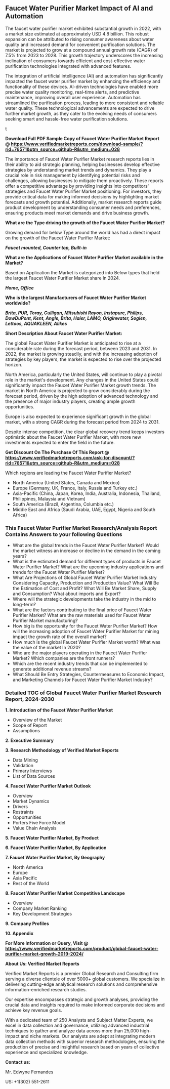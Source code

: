 <h2>Faucet Water Purifier Market Impact of AI and Automation</h2><p>The faucet water purifier market exhibited substantial growth in 2022, with a market size estimated at approximately USD 4.8 billion. This robust expansion can be attributed to rising consumer awareness about water quality and increased demand for convenient purification solutions. The market is projected to grow at a compound annual growth rate (CAGR) of 7.5% from 2023 to 2028. This growth trajectory underscores the increasing inclination of consumers towards efficient and cost-effective water purification technologies integrated with advanced features.</p><p>The integration of artificial intelligence (AI) and automation has significantly impacted the faucet water purifier market by enhancing the efficiency and functionality of these devices. AI-driven technologies have enabled more precise water quality monitoring, real-time alerts, and predictive maintenance, improving overall user experience. Automation has streamlined the purification process, leading to more consistent and reliable water quality. These technological advancements are expected to drive further market growth, as they cater to the evolving needs of consumers seeking smart and hassle-free water purification solutions.</p>t</p><p id="" class=""><strong>Download Full PDF Sample Copy of Faucet Water Purifier Market Report @ <a href="https://www.verifiedmarketreports.com/download-sample/?rid=76571&utm_source=github-R&utm_medium=028" target="_blank">https://www.verifiedmarketreports.com/download-sample/?rid=76571&utm_source=github-R&utm_medium=028</a></strong></p><p>The importance of&nbsp;Faucet Water Purifier Market research reports lies in their ability to aid strategic planning, helping businesses develop effective strategies by understanding market trends and dynamics. They play a crucial role in risk management by identifying potential risks and challenges, allowing businesses to mitigate them proactively. These reports offer a competitive advantage by providing insights into competitors' strategies and Faucet Water Purifier Market positioning. For investors, they provide critical data for making informed decisions by highlighting market forecasts and growth potential. Additionally, market research reports guide product development by understanding consumer needs and preferences, ensuring products meet market demands and drive business growth.</p><p><strong>What are the&nbsp;Type driving the growth of the Faucet Water Purifier Market?</strong></p><p id="" class="">Growing demand for below Type around the world has had a direct impact on the growth of the Faucet Water Purifier Market:</p><em><strong>Faucet mounted, Counter top, Built-in</strong></em></p><strong>What are the&nbsp;Applications&nbsp;of Faucet Water Purifier Market available in the Market?</strong></p><p id="" class="">Based on Application the Market is categorized into Below types that held the largest Faucet Water Purifier Market share In 2024.</p><em><strong>Home, Office</strong></em></p><strong>Who is the largest Manufacturers of Faucet Water Purifier Market worldwide?</strong></p><p><em><strong>Brita, PUR, Toray, Culligan, Mitsubishi Rayon, Instapure, Philips, DowDuPont, Kent, Angle, Brita, Haier, LAMO, Originwater, Soglen, Lettoos, AQUAKLEEN, Alikes</strong></em></p><p id="" class=""><strong>Short Description About Faucet Water Purifier Market:</strong></p><p>The global Faucet Water Purifier Market is anticipated to rise at a considerable rate during the forecast period, between 2023 and 2031. In 2022, the market is growing steadily, and with the increasing adoption of strategies by key players, the market is expected to rise over the projected horizon.</p><p>North America, particularly the United States, will continue to play a pivotal role in the market's development. Any changes in the United States could significantly impact the Faucet Water Purifier Market growth trends. The market in North America is projected to grow considerably during the forecast period, driven by the high adoption of advanced technology and the presence of major industry players, creating ample growth opportunities.</p><p>Europe is also expected to experience significant growth in the global market, with a strong CAGR during the forecast period from 2024 to 2031.</p><p>Despite intense competition, the clear global recovery trend keeps investors optimistic about the Faucet Water Purifier Market, with more new investments expected to enter the field in the future.</p><p id="" class=""><strong>Get Discount On The Purchase Of This Report @ <a href="https://www.verifiedmarketreports.com/ask-for-discount/?rid=76571&utm_source=github-R&utm_medium=028" target="_blank">https://www.verifiedmarketreports.com/ask-for-discount/?rid=76571&utm_source=github-R&utm_medium=028</a></strong></p>Which regions are leading the Faucet Water Purifier Market?</p><ul><li>North America (United States, Canada and Mexico)</li><li>Europe (Germany, UK, France, Italy, Russia and Turkey etc.)</li><li>Asia-Pacific (China, Japan, Korea, India, Australia, Indonesia, Thailand, Philippines, Malaysia and Vietnam)</li><li>South America (Brazil, Argentina, Columbia etc.)</li><li>Middle East and Africa (Saudi Arabia, UAE, Egypt, Nigeria and South Africa)</li></ul><h3 id="" class="">This Faucet Water Purifier Market Research/Analysis Report Contains Answers to your following Questions</h3><ul><li>What are the global trends in the Faucet Water Purifier Market? Would the market witness an increase or decline in the demand in the coming years?</li><li>What is the estimated demand for different types of products in Faucet Water Purifier Market? What are the upcoming industry applications and trends for the Faucet Water Purifier Market?</li><li>What Are Projections of Global Faucet Water Purifier Market Industry Considering Capacity, Production and Production Value? What Will Be the Estimation of Cost and Profit? What Will Be Market Share, Supply and Consumption? What about imports and Export?</li><li>Where will the strategic developments take the industry in the mid to long-term?</li><li>What are the factors contributing to the final price of Faucet Water Purifier Market? What are the raw materials used for Faucet Water Purifier Market manufacturing?</li><li>How big is the opportunity for the Faucet Water Purifier Market? How will the increasing adoption of Faucet Water Purifier Market for mining impact the growth rate of the overall market?</li><li>How much is the global Faucet Water Purifier Market worth? What was the value of the market In 2020?</li><li>Who are the major players operating in the Faucet Water Purifier Market? Which companies are the front runners?</li><li>Which are the recent industry trends that can be implemented to generate additional revenue streams?</li><li>What Should Be Entry Strategies, Countermeasures to Economic Impact, and Marketing Channels for Faucet Water Purifier Market Industry?</li></ul><h3 id="" class="">Detailed TOC of Global Faucet Water Purifier Market Research Report, 2024-2030</h3><p id="" class=""><strong>1. Introduction of the Faucet Water Purifier Market</strong></p><ul><li>Overview of the Market</li><li>Scope of Report</li><li>Assumptions</li></ul><p id="" class=""><strong>2. Executive Summary</strong></p><p id="" class=""><strong>3. Research Methodology of Verified Market Reports</strong></p><ul><li>Data Mining</li><li>Validation</li><li>Primary Interviews</li><li>List of Data Sources</li></ul><p id="" class=""><strong>4. Faucet Water Purifier Market Outlook</strong></p><ul><li>Overview</li><li>Market Dynamics</li><li>Drivers</li><li>Restraints</li><li>Opportunities</li><li>Porters Five Force Model</li><li>Value Chain Analysis</li></ul><p id="" class=""><strong>5. Faucet Water Purifier Market, By Product</strong></p><p id="" class=""><strong>6. Faucet Water Purifier Market, By Application</strong></p><p id="" class=""><strong>7. Faucet Water Purifier Market, By Geography</strong></p><ul><li>North America</li><li>Europe</li><li>Asia Pacific</li><li>Rest of the World</li></ul><p id="" class=""><strong>8. Faucet Water Purifier Market Competitive Landscape</strong></p><ul><li>Overview</li><li>Company Market Ranking</li><li>Key Development Strategies</li></ul><p id="" class=""><strong>9. Company Profiles</strong></p><p id="" class=""><strong>10. Appendix</strong></p><p id="" class=""><strong>For More Information or Query, Visit @ <a href="https://www.verifiedmarketreports.com/product/global-faucet-water-purifier-market-growth-2019-2024/" target="_blank">https://www.verifiedmarketreports.com/product/global-faucet-water-purifier-market-growth-2019-2024/</a></strong></p><p id="" class=""><strong>About Us: Verified Market Reports</strong></p><p id="" class="">Verified Market Reports is a premier Global Research and Consulting firm serving a diverse clientele of over 5000+ global customers. We specialize in delivering cutting-edge analytical research solutions and comprehensive information-enriched research studies.</p><p id="" class="">Our expertise encompasses strategic and growth analyses, providing the crucial data and insights required to make informed corporate decisions and achieve key revenue goals.</p><p id="" class="">With a dedicated team of 250 Analysts and Subject Matter Experts, we excel in data collection and governance, utilizing advanced industrial techniques to gather and analyze data across more than 25,000 high-impact and niche markets. Our analysts are adept at integrating modern data collection methods with superior research methodologies, ensuring the production of precise and insightful research based on years of collective experience and specialized knowledge.</p><p id="" class=""><strong>Contact us:</strong></p><p id="" class="">Mr. Edwyne Fernandes</p><p id="" class="">US: +1(302) 551-2611</p>